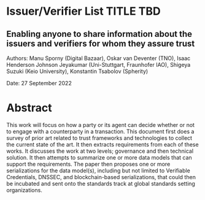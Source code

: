# Issuer/Verifier List TITLE TBD
## Enabling anyone to share information about the issuers and verifiers for whom they assure trust

Authors: Manu Sporny (Digital Bazaar), Oskar van Deventer (TNO), Isaac Henderson Johnson Jeyakumar (Uni-Stuttgart, Fraunhofer IAO), Shigeya Suzuki (Keio University), Konstantin Tsabolov (Spherity)

Date: 27 September 2022

# Abstract

This work will focus on how a party or its agent can decide whether or not to engage with a counterparty in a transaction. This document first does a survey of prior art related to trust frameworks and technologies to collect the current state of the art. It then extracts requirements from each of these works. It discusses the work at two levels; governance and then technical solution. It then attempts to summarize one or more data models that can support the requirements. The paper then proposes one or more serializations for the data model(s), including but not limited to Verifiable Credentials, DNSSEC, and blockchain-based serializations, that could then be incubated and sent onto the standards track at global standards setting organizations.

